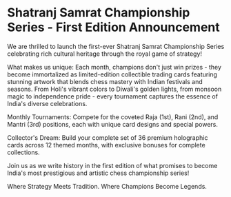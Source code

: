 # Shatranj Samrat Championship Series - First Edition Announcement

We are thrilled to launch the first-ever Shatranj Samrat Championship Series celebrating rich cultural heritage through the royal game of strategy!

What makes us unique: Each month, champions don't just win prizes - they become immortalized as limited-edition collectible trading cards featuring stunning artwork that blends chess mastery with Indian festivals and seasons. From Holi's vibrant colors to Diwali's golden lights, from monsoon magic to independence pride - every tournament captures the essence of India's diverse celebrations.

Monthly Tournaments: Compete for the coveted Raja (1st), Rani (2nd), and Mantri (3rd) positions, each with unique card designs and special powers.

Collector's Dream: Build your complete set of 36 premium holographic cards across 12 themed months, with exclusive bonuses for complete collections.

Join us as we write history in the first edition of what promises to become India's most prestigious and artistic chess championship series!

Where Strategy Meets Tradition. Where Champions Become Legends.
